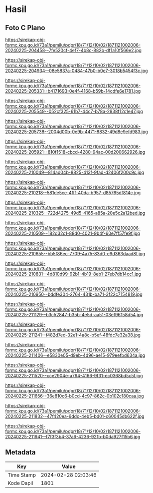 # Hasil

## Foto C Plano

https://sirekap-obj-formc.kpu.go.id/73a1/pemilu/pdpr/18/71/12/10/02/1871121002006-20240225-204458--7fe520cf-4ef7-4b8c-882b-df1a10f566e2.jpg

https://sirekap-obj-formc.kpu.go.id/73a1/pemilu/pdpr/18/71/12/10/02/1871121002006-20240225-204934--08e5837a-0484-47b0-b0e7-3018b5454f3c.jpg

https://sirekap-obj-formc.kpu.go.id/73a1/pemilu/pdpr/18/71/12/10/02/1871121002006-20240225-205331--b4171693-0e4f-4168-b59b-14cdfe6e1781.jpg

https://sirekap-obj-formc.kpu.go.id/73a1/pemilu/pdpr/18/71/12/10/02/1871121002006-20240225-205549--052cf325-61b7-44c7-b78a-2938f12c1e47.jpg

https://sirekap-obj-formc.kpu.go.id/73a1/pemilu/pdpr/18/71/12/10/02/1871121002006-20240225-205738--2004d00b-0e9b-4471-8832-49d8e9efd983.jpg

https://sirekap-obj-formc.kpu.go.id/73a1/pemilu/pdpr/18/71/12/10/02/1871121002006-20240225-205921--810f1518-cbcd-4280-94ac-00d200662926.jpg

https://sirekap-obj-formc.kpu.go.id/73a1/pemilu/pdpr/18/71/12/10/02/1871121002006-20240225-210049--814ad04b-8825-413f-9fad-d2406f200c9c.jpg

https://sirekap-obj-formc.kpu.go.id/73a1/pemilu/pdpr/18/71/12/10/02/1871121002006-20240225-210218--581de5ce-4fff-40da-b957-d85765df814c.jpg

https://sirekap-obj-formc.kpu.go.id/73a1/pemilu/pdpr/18/71/12/10/02/1871121002006-20240225-210325--722d4275-49d5-4165-a85a-20e5c2a12bed.jpg

https://sirekap-obj-formc.kpu.go.id/73a1/pemilu/pdpr/18/71/12/10/02/1871121002006-20240225-210509--182d32c1-88d0-4021-9b4f-60e7ff57fe9f.jpg

https://sirekap-obj-formc.kpu.go.id/73a1/pemilu/pdpr/18/71/12/10/02/1871121002006-20240225-210655--bb5f86ec-7709-4a75-83d0-e9d363daad8f.jpg

https://sirekap-obj-formc.kpu.go.id/73a1/pemilu/pdpr/18/71/12/10/02/1871121002006-20240225-210831--4d810d99-92b1-4b19-8eb1-27eb7db14cc1.jpg

https://sirekap-obj-formc.kpu.go.id/73a1/pemilu/pdpr/18/71/12/10/02/1871121002006-20240225-210950--bddfe304-2764-431b-ba71-3f22c7154819.jpg

https://sirekap-obj-formc.kpu.go.id/73a1/pemilu/pdpr/18/71/12/10/02/1871121002006-20240225-211129--b3c52847-b35b-4e5d-aa51-03ef96158d54.jpg

https://sirekap-obj-formc.kpu.go.id/73a1/pemilu/pdpr/18/71/12/10/02/1871121002006-20240225-211241--f482d7ed-32e1-4a8c-b5ef-48fdc7e32a38.jpg

https://sirekap-obj-formc.kpu.go.id/73a1/pemilu/pdpr/18/71/12/10/02/1871121002006-20240225-211406--e5830e05-d9eb-4d96-ae15-979eefbd634a.jpg

https://sirekap-obj-formc.kpu.go.id/73a1/pemilu/pdpr/18/71/12/10/02/1871121002006-20240225-211520--cce2904e-a794-4166-9f31-ec0368bd5c5f.jpg

https://sirekap-obj-formc.kpu.go.id/73a1/pemilu/pdpr/18/71/12/10/02/1871121002006-20240225-211656--36e810c6-b0cd-4c97-862c-0b102c180caa.jpg

https://sirekap-obj-formc.kpu.go.id/73a1/pemilu/pdpr/18/71/12/10/02/1871121002006-20240225-211832--47f420ea-6ddc-4eb5-bd01-c60045db622f.jpg

https://sirekap-obj-formc.kpu.go.id/73a1/pemilu/pdpr/18/71/12/10/02/1871121002006-20240225-211941--f7f3f3b4-37a6-4236-921b-b0da927f15b6.jpg


## Metadata

| Key        | Value               |
| ---------- | ------------------- |
| Time Stamp | 2024-02-28 02:03:46 |
| Kode Dapil | 1801                |




